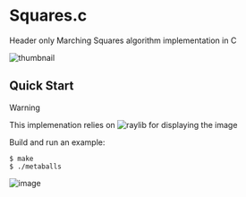 # Squares.c
Header only Marching Squares algorithm implementation in C 

![thumbnail](https://github.com/user-attachments/assets/5bc32651-ec5d-4b6f-bf33-f9e972d0013b)

## Quick Start
> [!WARNING] 
> This implemenation relies on ![raylib](https://github.com/raysan5/raylib) for displaying the image

Build and run an example:
```console
$ make
$ ./metaballs
```

![image](https://github.com/user-attachments/assets/b57161d5-f95c-4e07-b79f-869ab1863932)

